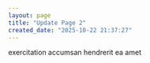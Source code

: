 ```yaml
---
layout: page
title: "Update Page 2"
created_date: "2025-10-22 21:37:27"
---
```


exercitation accumsan hendrerit ea amet 
